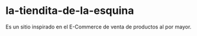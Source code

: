 la-tiendita-de-la-esquina
=========================

Es un sitio inspirado en el E-Commerce de venta de productos al por mayor. 
